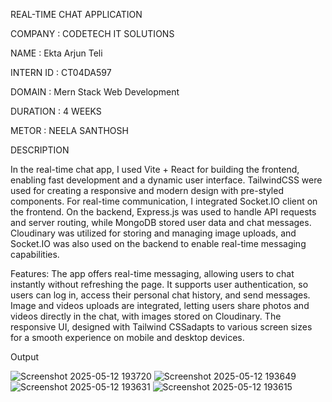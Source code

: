 
REAL-TIME CHAT APPLICATION

COMPANY : CODETECH IT SOLUTIONS

NAME : Ekta Arjun Teli

INTERN ID : CT04DA597

DOMAIN : Mern Stack Web Development

DURATION : 4 WEEKS

METOR : NEELA SANTHOSH

DESCRIPTION


In the real-time chat app, I used Vite + React for building the frontend, enabling fast development and a dynamic user interface. TailwindCSS  were used for creating a responsive and modern design with pre-styled components. For real-time communication, I integrated Socket.IO client on the frontend. On the backend, Express.js was used to handle API requests and server routing, while MongoDB stored user data and chat messages. Cloudinary was utilized for storing and managing image uploads, and Socket.IO was also used on the backend to enable real-time messaging capabilities.

Features: The app offers real-time messaging, allowing users to chat instantly without refreshing the page. It supports user authentication, so users can log in, access their personal chat history, and send messages. Image and videos uploads are integrated, letting users share photos and videos directly in the chat, with images stored on Cloudinary. The responsive UI, designed with Tailwind CSSadapts to various screen sizes for a smooth experience on mobile and desktop devices.

Output

![Screenshot 2025-05-12 193720](https://github.com/user-attachments/assets/fb2cc2bf-8505-43dd-b2cc-70c627549226)
![Screenshot 2025-05-12 193649](https://github.com/user-attachments/assets/6010a594-b4ec-4326-a852-6987bb155772)
![Screenshot 2025-05-12 193631](https://github.com/user-attachments/assets/4fb11eae-0e0a-4ea3-a293-e45b8ea63a7a)
![Screenshot 2025-05-12 193615](https://github.com/user-attachments/assets/aea39fb1-44e7-4e79-b9c9-b4db55cbc66f)
